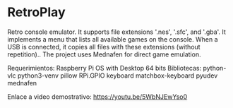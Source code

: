 # RetroPlay
Retro console emulator. It supports file extensions '.nes', '.sfc', and '.gba'. It implements a menu that lists all available games on the console. When a USB is connected, it copies all files with these extensions (without repetition).. The project uses Mednafen for direct game emulation.

Requerimientos:
Raspberry Pi OS with Desktop 64 bits
Bibliotecas: 
python-vlc
python3-venv
pillow 
RPi.GPIO
keyboard
matchbox-keyboard
pyudev
mednafen


Enlace a video demostrativo: https://youtu.be/5WbNJEwYso0
